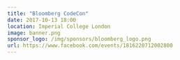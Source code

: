 ```yaml
---
title: "Bloomberg CodeCon"
date: 2017-10-13 18:00
location: Imperial College London
image: banner.png
sponsor_logo: /img/sponsors/bloomberg_logo.png
url: https://www.facebook.com/events/1816220712002800
---
```

